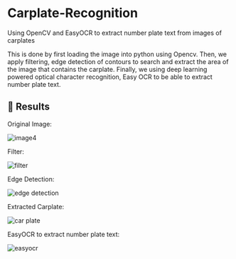 # Carplate-Recognition
Using OpenCV and EasyOCR to extract number plate text from images of carplates

This is done by first loading the image into python using Opencv. Then, we apply filtering, edge detection of contours to search and extract the area of the image that contains the carplate. Finally, we using  deep learning powered optical character recognition, Easy OCR  to be able to extract number plate text.

## 💯 Results

Original Image:

![image4](https://github.com/sleepreap/Carplate-Recognition/assets/98008874/a1d136e0-42bb-415b-b317-3e84c68de65e)

Filter:

![filter](https://github.com/sleepreap/Carplate-Recognition/assets/98008874/052cacf1-7b9d-4b80-98c7-c1ba176c2045)

Edge Detection:

![edge detection](https://github.com/sleepreap/Carplate-Recognition/assets/98008874/f7a4414d-5620-4dec-a3bf-c5a3c0a2aa47)

Extracted Carplate:

![car plate](https://github.com/sleepreap/Carplate-Recognition/assets/98008874/f4b62413-3af1-42fe-9e72-9d8f062e95e4)

EasyOCR to extract number plate text:

![easyocr](https://github.com/sleepreap/Carplate-Recognition/assets/98008874/70ebfca8-283f-4900-ac66-fb6f8433b7a4)
